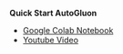 **Quick Start AutoGluon**
- [Google Colab Notebook](https://colab.research.google.com/drive/1aG8TnRj-Nb2rSGBmoEByhv6efIfrFyn6?usp=sharing)
- [Youtube Video](https://youtu.be/r_L88WzYpdc)
